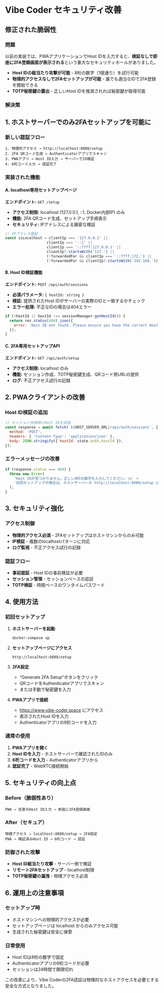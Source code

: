 # Vibe Coder セキュリティ改善

## 修正された脆弱性

### 問題

以前の実装では、PWAアプリケーションでHost IDを入力すると、**検証なしで即座に2FA登録画面が表示される**という重大なセキュリティホールがありました。

- **Host IDの総当たり攻撃が可能** - 8桁の数字（1億通り）を試行可能
- **物理的アクセスなしで2FAセットアップが可能** - 誰でも適当なIDで2FA登録を開始できる  
- **TOTP秘密鍵の露出** - 正しいHost IDを推測されれば秘密鍵が取得可能

### 解決策

## 1. ホストサーバーでのみ2FAセットアップを可能に

### 新しい認証フロー

```
1. 物理的アクセス → http://localhost:8080/setup
2. 2FA QRコード生成 → Authenticatorアプリでスキャン
3. PWAアプリ → Host ID入力 → サーバーでID検証
4. 6桁コード入力 → 認証完了
```

### 実装された機能

#### A. localhost専用セットアップページ

**エンドポイント:** `GET /setup`
- **アクセス制限:** localhost (127.0.0.1, ::1, Docker内部IP) のみ
- **機能:** 2FA QRコード生成、セットアップ手順表示
- **セキュリティ:** IPアドレスによる厳密な検証

```javascript
// IPアドレス検証
const isLocalhost = clientIp === '127.0.0.1' || 
                   clientIp === '::1' || 
                   clientIp === '::ffff:127.0.0.1' ||
                   clientIp?.startsWith('127.') ||
                   (!forwardedFor && clientIp === '::ffff:172.') ||
                   (!forwardedFor && clientIp?.startsWith('192.168.'));
```

#### B. Host ID検証機能

**エンドポイント:** `POST /api/auth/sessions`
- **必須パラメータ:** `{ hostId: string }`
- **検証:** 提供されたHost IDがサーバーの実際のIDと一致するかチェック
- **エラー処理:** 不正なIDの場合は404エラー

```javascript
if (!hostId || hostId !== sessionManager.getHostId()) {
  return res.status(404).json({ 
    error: 'Host ID not found. Please ensure you have the correct Host ID from your host server.' 
  });
}
```

#### C. 2FA専用セットアップAPI

**エンドポイント:** `GET /api/auth/setup`
- **アクセス制限:** localhost のみ
- **機能:** セッション作成、TOTP秘密鍵生成、QRコード用URLの提供
- **ログ:** 不正アクセス試行の記録

## 2. PWAクライアントの改善

### Host ID検証の追加

```javascript
// セッション作成時にHost IDを送信
const response = await fetch(`${HOST_SERVER_URL}/api/auth/sessions`, {
  method: 'POST',
  headers: { 'Content-Type': 'application/json' },
  body: JSON.stringify({ hostId: state.auth.hostId }),
});
```

### エラーメッセージの改善

```javascript
if (response.status === 404) {
  throw new Error(
    'Host IDが見つかりません。正しい8桁の数字を入力してください。\n' +
    '初回セットアップの場合は、ホストサーバーの http://localhost:8080/setup にアクセスしてください。'
  );
}
```

## 3. セキュリティ強化

### アクセス制御
- **物理的アクセス必須** - 2FAセットアップはホストマシンからのみ可能
- **IP検証** - 複数のlocalhostパターンに対応
- **ログ監視** - 不正アクセス試行の記録

### 認証フロー
- **事前認証** - Host IDの事前検証が必要
- **セッション管理** - セッションベースの認証
- **TOTP検証** - 時間ベースのワンタイムパスワード

## 4. 使用方法

### 初回セットアップ

1. **ホストサーバーを起動**
   ```bash
   docker-compose up
   ```

2. **セットアップページにアクセス**
   ```
   http://localhost:8080/setup
   ```

3. **2FA設定**
   - "Generate 2FA Setup"ボタンをクリック
   - QRコードをAuthenticatorアプリでスキャン
   - または手動で秘密鍵を入力

4. **PWAアプリで接続**
   - https://www.vibe-coder.space にアクセス
   - 表示されたHost IDを入力
   - Authenticatorアプリの6桁コードを入力

### 通常の使用

1. **PWAアプリを開く**
2. **Host IDを入力** - ホストサーバーで確認されたIDのみ
3. **6桁コードを入力** - Authenticatorアプリから
4. **認証完了** - WebRTC接続開始

## 5. セキュリティの向上点

### Before（脆弱性あり）
```
PWA → 任意のHost ID入力 → 即座に2FA登録画面
```

### After（セキュア）
```
物理アクセス → localhost:8080/setup → 2FA設定
PWA → 検証済みHost ID → 6桁コード → 認証
```

### 防御された攻撃
- **Host ID総当たり攻撃** - サーバー側で検証
- **リモート2FAセットアップ** - localhost制限
- **TOTP秘密鍵の漏洩** - 物理アクセス必須

## 6. 運用上の注意事項

### セットアップ時
- ホストマシンへの物理的アクセスが必要
- セットアップページは localhost からのみアクセス可能
- 生成された秘密鍵は安全に保管

### 日常使用
- Host IDは8桁の数字で固定
- Authenticatorアプリの6桁コードが必要
- セッションは24時間で期限切れ

この改善により、Vibe Coderの2FA認証は物理的なホストアクセスを必要とする安全な方式となりました。